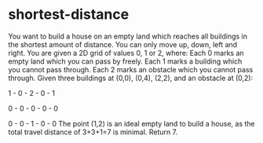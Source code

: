 # shortest-distance
 You want to build a house on an empty land which reaches all buildings in the shortest amount of distance. You can only move up, down, left and right. You are given a 2D grid of values 0, 1 or 2, where:
Each 0 marks an empty land which you can pass by freely.
Each 1 marks a building which you cannot pass through.
Each 2 marks an obstacle which you cannot pass through.
Given three buildings at (0,0), (0,4), (2,2), and an obstacle at (0,2):

1 - 0 - 2 - 0 - 1
   
0 - 0 - 0 - 0 - 0

0 - 0 - 1 - 0 - 0
The point (1,2) is an ideal empty land to build a house, as the total travel distance of 3+3+1=7 is minimal.
Return 7.

